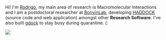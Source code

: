 Hi! I'm [Rodrigo](https://www.rvhonorato.me), my main area of research is Macromolecular Interactions and I am a postdoctoral researcher at [BonvinLab](https://www.bonvinlab.org), developing [HADDOCK](https://www.wenmr.science.uu.nl) (source code and web application) amongst other **Research Software**. I've also built [gdock](https://www.gdock.org) to stay busy during quarantine. (:


[![](https://github-readme-stats.vercel.app/api?username=rvhonorato)](https://github.com/anuraghazra/github-readme-stats)
